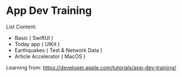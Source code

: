 # App Dev Training

List Content:

- Basic ( SwiftUI )
- Today app ( UIKit )
- Earthquakes ( Test & Network Data )
- Article Accelerator ( MacOS )

Learning from:
https://developer.apple.com/tutorials/app-dev-training/